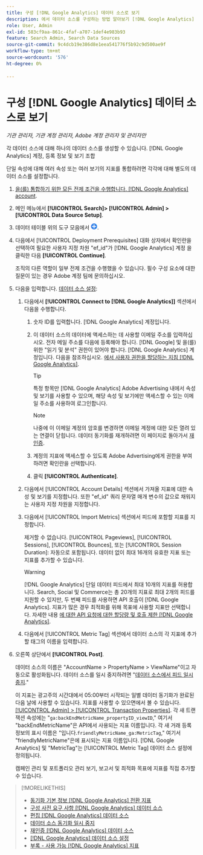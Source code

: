 ```yaml
---
title: 구성 [!DNL Google Analytics] 데이터 소스로 보기
description: 에서 데이터 소스를 구성하는 방법 알아보기 [!DNL Google Analytics] 보기.
role: User, Admin
exl-id: 583cf9aa-861c-4faf-a707-1def4e983b93
feature: Search Admin, Search Data Sources
source-git-commit: 9c4dcb19e386d8e1eea541776f5b92c9d500ae9f
workflow-type: tm+mt
source-wordcount: '576'
ht-degree: 0%

---
```


# 구성 [!DNL Google Analytics] 데이터 소스로 보기

*기관 관리자, 기관 계정 관리자, Adobe 계정 관리자 및 관리자만*

각 데이터 소스에 대해 하나의 데이터 소스를 생성할 수 있습니다. [!DNL Google Analytics] 계정, 등록 정보 및 보기 조합

단일 속성에 대해 여러 속성 또는 여러 보기의 지표를 통합하려면 각각에 대해 별도의 데이터 소스를 설정합니다.

1. [을(를) 통합하기 위한 모든 전제 조건을 수행합니다. [!DNL Google Analytics] account](data-source-prerequisites.md).

1. 메인 메뉴에서 **[!UICONTROL Search]> [!UICONTROL Admin] >[!UICONTROL Data Source Setup]**.

1. 데이터 테이블 위의 도구 모음에서 ![만들기](/help/search-social-commerce/assets/add.png "만들기").

1. 다음에서 [!UICONTROL Deployment Prerequisites] 대화 상자에서 확인란을 선택하여 필요한 사용자 지정 차원 &quot;ef_id&quot;가 [!DNL Google Analytics] 계정 을 클릭한 다음 **[!UICONTROL Continue]**.

   조직의 다른 역할이 일부 전제 조건을 수행했을 수 있습니다. 필수 구성 요소에 대한 질문이 있는 경우 Adobe 계정 팀에 문의하십시오.

1. 다음을 입력합니다. [데이터 소스 설정](data-source-settings.md):

   1. 다음에서 **[!UICONTROL Connect to [!DNL Google Analytics]]** 섹션에서 다음을 수행합니다.

      1. 숫자 ID를 입력합니다. [!DNL Google Analytics] 계정입니다.

      1. 이 데이터 소스의 데이터에 액세스하는 데 사용할 이메일 주소를 입력하십시오. 전자 메일 주소를 다음에 등록해야 합니다. [!DNL Google] 및 을(를) 위한 &quot;읽기 및 분석&quot; 권한이 있어야 합니다. [!DNL Google Analytics] 계정입니다. 다음을 참조하십시오. [에서 사용자 권한을 할당하는 지침 [!DNL Google Analytics]](https://support.google.com/analytics/answer/9305587).

         >[!TIP]
         >
         >특정 항목만 [!DNL Google Analytics] Adobe Advertising 내에서 속성 및 보기를 사용할 수 있으며, 해당 속성 및 보기에만 액세스할 수 있는 이메일 주소를 사용하여 로그인합니다.

         >[!NOTE]
         >
         >나중에 이 이메일 계정의 암호를 변경하면 이메일 계정에 대한 모든 열려 있는 연결이 닫힙니다. 데이터 동기화를 재개하려면 이 페이지로 돌아가서 [재인증](data-source-reauthenticate.md).

      1. 계정의 지표에 액세스할 수 있도록 Adobe Advertising에게 권한을 부여하려면 확인란을 선택합니다.

      1. 클릭 **[!UICONTROL Authenticate]**.

   1. 다음에서 [!UICONTROL Account Details] 섹션에서 가져올 지표에 대한 속성 및 보기를 지정합니다. 또한 &quot;ef_id&quot; 쿼리 문자열 매개 변수의 값으로 채워지는 사용자 지정 차원을 지정합니다.

   1. 다음에서 [!UICONTROL Import Metrics] 섹션에서 피드에 포함할 지표를 지정합니다.

      제거할 수 없습니다. [!UICONTROL Pageviews], [!UICONTROL Sessions], [!UICONTROL Bounces], 또는 [!UICONTROL Session Duration]: 자동으로 포함됩니다. 데이터 없이 최대 16개의 유효한 지표 또는 지표를 추가할 수 있습니다.

      >[!WARNING]
      >
      >[!DNL Google Analytics] 단일 데이터 피드에서 최대 10개의 지표를 허용합니다. Search, Social 및 Commerce는 총 20개의 지표로 최대 2개의 피드를 지원할 수 있지만, 두 번째 피드를 사용하면 API 호출이 [!DNL Google Analytics]. 지표가 많은 경우 최적화를 위해 목표에 사용할 지표만 선택합니다. 자세한 내용 [에 대한 API 요청에 대한 할당량 및 호출 제한 [!DNL Google Analytics]](https://developers.google.com/analytics/devguides/reporting/core/v4/limits-quotas).

   1. 다음에서 [!UICONTROL Metric Tag] 섹션에서 데이터 소스의 각 지표에 추가할 태그의 이름을 입력합니다.

1. 오른쪽 상단에서 **[!UICONTROL Post]**.

   데이터 소스의 이름은 &quot;AccountName > PropertyName > ViewName&quot;이고 자동으로 활성화됩니다. 데이터 소스를 일시 중지하려면 &quot;[데이터 소스에서 피드 일시 중지](data-source-pause.md).&quot;

   이 지표는 광고주의 시간대에서 05:00부터 시작되는 일별 데이터 동기화가 완료된 다음 날에 사용할 수 있습니다. 지표를 사용할 수 있으면에서 볼 수 있습니다. [[!UICONTROL Admin] > [!UICONTROL Transaction Properties]](/help/search-social-commerce/admin/transaction-properties/transaction-property-about.md). 각 새 트랜잭션 속성에는 &quot;`ga:backEndMetricName_propertyID_viewID`,&quot; 여기서 &quot;backEndMetricName&quot;은 API에서 사용되는 지표 이름입니다. 각 새 거래 등록 정보의 표시 이름은 &quot;입니다.`friendlyMetricName_ga:MetricTag`,&quot; 여기서 &quot;friendlyMetricName&quot;은에 표시되는 지표 이름입니다. [!DNL Google Analytics] 및 &quot;MetricTag&quot;는 [!UICONTROL Metric Tag] 데이터 소스 설정에 정의됩니다.

   캠페인 관리 및 포트폴리오 관리 보기, 보고서 및 최적화 목표에 지표를 직접 추가할 수 있습니다.

>[!MORELIKETHIS]
>
>* [동기화 기본 정보 [!DNL Google Analytics] 전환 지표](data-source-about.md)
>* [구성 사전 요구 사항 [!DNL Google Analytics] 데이터 소스](data-source-prerequisites.md)
>* [편집 [!DNL Google Analytics] 데이터 소스](data-source-edit.md)
>* [데이터 소스 동기화 일시 중지](data-source-pause.md)
>* [재인증 [!DNL Google Analytics] 데이터 소스](data-source-reauthenticate.md)
>* [[!DNL Google Analytics] 데이터 소스 설정](data-source-settings.md)
>* [부록 - 사용 가능 [!DNL Google Analytics] 지표](data-source-ga-metrics.md)
